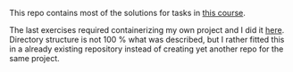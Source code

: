 This repo contains most of the solutions for tasks in [this course](https://fullstackopen.com/en/part12).


The last exercises required containerizing my own project and I did it [here](https://github.com/kosvi/HY_own_pipeline). Directory structure is not 100 % what was described, but I rather fitted
this in a already existing repository instead of creating yet another repo for the same project. 
